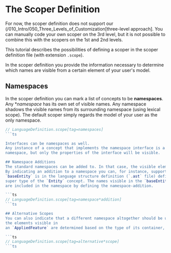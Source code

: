 






# The Scoper Definition

For now, the scoper definition does not support our (/010_Intro/050_Three_Levels_of_Customization[three-level approach].
You can manually code your own scoper on the 3rd level, but it is not possible to combine this with the
scopers on the 1st and 2nd levels.

This tutorial
describes the possibilities of defining a scoper in the scoper definition file (with extension `.scope`).

In the scoper definition you provide the information necessary to determine which names are visible from a certain
element of your user's model.

## Namespaces
In the scoper definition you can mark a list of concepts to be **namespaces**. Any **namespace* has its own
set of visible names. Any namespace shadows the visible names from its surrounding namespace (using lexical scope).
The default scoper simply regards the model of your user as the only namespace.


```ts
// LanguageDefinition.scope[tag=namespaces]
```ts

Interfaces can be namespaces as well.
Any instance of a concept that implements the namespace interface is a
namespace, but only the properties of the interface will be visible.

## Namespace Additions
The standard namespaces can be added to. In that case, the visible elements from the addition are included.
By indicating an addition to a namespace you can, for instance, support inheritance. In the following example,
`baseEntity` is in the language structure definition (`.ast` file) defined to be the
super type of the `Entity` concept. The names visible in the `baseEntity`
are included in the namespace by defining the namespace-addition.

```ts
// LanguageDefinition.scope[tag=namespace*addition]
```ts

## Alternative Scopes
You can also indicate that a different namespace altogether should be used. In the following example,
the elements visible in
an `AppliedFeature` are determined based on the type of its container, i.e. the type of its parent in the AST.

```ts
// LanguageDefinition.scope[tag=alternative*scope]
```ts
